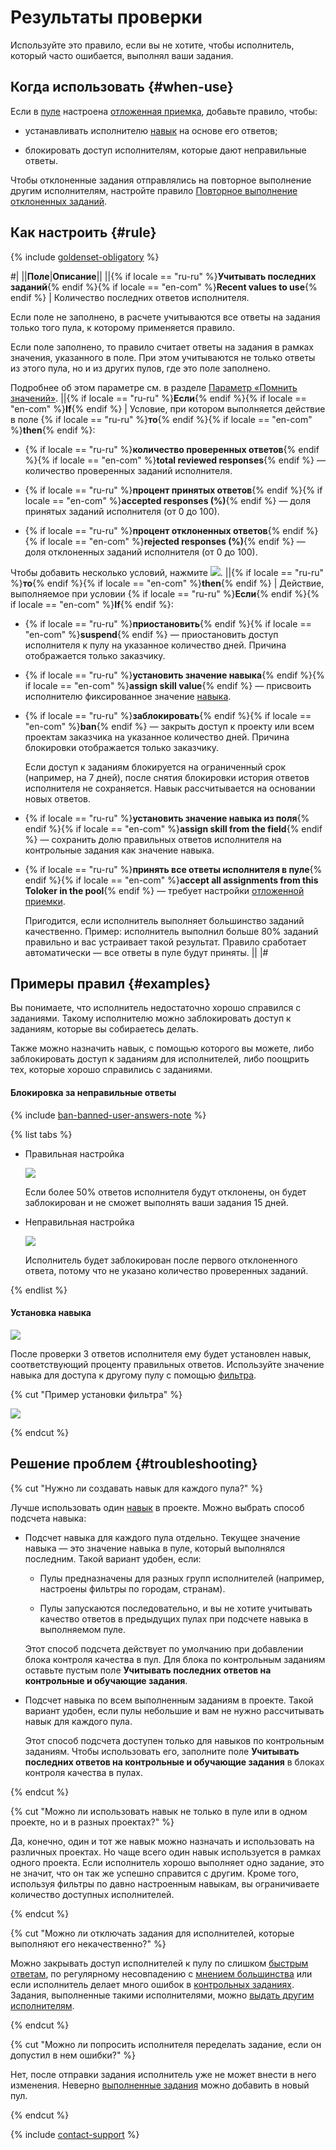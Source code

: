 # Результаты проверки

Используйте это правило, если вы не хотите, чтобы исполнитель, который часто ошибается, выполнял ваши задания.

## Когда использовать {#when-use}

Если в [пуле](../../glossary.md#pool) настроена [отложенная приемка](offline-accept.md), добавьте правило, чтобы:

- устанавливать исполнителю [навык](../../glossary.md#skill) на основе его ответов;

- блокировать доступ исполнителям, которые дают неправильные ответы.

Чтобы отклоненные задания отправлялись на повторное выполнение другим исполнителям, настройте правило [Повторное выполнение отклоненных заданий](reassessment-after-accepting.md).

## Как настроить {#rule}

{% include [goldenset-obligatory](../_includes/concepts/goldenset/id-goldenset/obligatory.md) %}

#|
||**Поле**|**Описание**||
||{% if locale == "ru-ru" %}**Учитывать последних заданий**{% endif %}{% if locale == "en-com" %}**Recent values to use**{% endif %} | Количество последних ответов исполнителя.

Если поле не заполнено, в расчете учитываются все ответы на задания только того пула, к которому применяется правило.

Если поле заполнено, то правило считает ответы на задания в рамках значения, указанного в поле. При этом учитываются не только ответы из этого пула, но и из других пулов, где это поле заполнено.

Подробнее об этом параметре см. в разделе [Параметр «Помнить значений»](remember-values.md).
||{% if locale == "ru-ru" %}**Если**{% endif %}{% if locale == "en-com" %}**If**{% endif %} | Условие, при котором выполняется действие в поле {% if locale == "ru-ru" %}**то**{% endif %}{% if locale == "en-com" %}**then**{% endif %}:

- {% if locale == "ru-ru" %}**количество проверенных ответов**{% endif %}{% if locale == "en-com" %}**total reviewed responses**{% endif %} — количество проверенных заданий исполнителя.

- {% if locale == "ru-ru" %}**процент принятых ответов**{% endif %}{% if locale == "en-com" %}**accepted responses (%)**{% endif %} — доля принятых заданий исполнителя (от 0 до 100).

- {% if locale == "ru-ru" %}**процент отклоненных ответов**{% endif %}{% if locale == "en-com" %}**rejected responses (%)**{% endif %} — доля отклоненных заданий исполнителя (от 0 до 100).

Чтобы добавить несколько условий, нажмите ![](../_images/add.svg).
||{% if locale == "ru-ru" %}**то**{% endif %}{% if locale == "en-com" %}**then**{% endif %} | Действие, выполняемое при условии {% if locale == "ru-ru" %}**Если**{% endif %}{% if locale == "en-com" %}**If**{% endif %}:

- {% if locale == "ru-ru" %}**приостановить**{% endif %}{% if locale == "en-com" %}**suspend**{% endif %} — приостановить доступ исполнителя к пулу на указанное количество дней. Причина отображается только заказчику.

- {% if locale == "ru-ru" %}**установить значение навыка**{% endif %}{% if locale == "en-com" %}**assign skill value**{% endif %} — присвоить исполнителю фиксированное значение [навыка](nav.md).

- {% if locale == "ru-ru" %}**заблокировать**{% endif %}{% if locale == "en-com" %}**ban**{% endif %} — закрыть доступ к проекту или всем проектам заказчика на указанное количество дней. Причина блокировки отображается только заказчику.

    Если доступ к заданиям блокируется на ограниченный срок (например, на 7 дней), после снятия блокировки история ответов исполнителя не сохраняется. Навык рассчитывается на основании новых ответов.

- {% if locale == "ru-ru" %}**установить значение навыка из поля**{% endif %}{% if locale == "en-com" %}**assign skill from the field**{% endif %} — сохранить долю правильных ответов исполнителя на контрольные задания как значение навыка.

- {% if locale == "ru-ru" %}**принять все ответы исполнителя в пуле**{% endif %}{% if locale == "en-com" %}**accept all assignments from this Toloker in the pool**{% endif %} — требует настройки [отложенной приемки](offline-accept.md).

    Пригодится, если исполнитель выполняет большинство заданий качественно. Пример: исполнитель выполнил больше 80% заданий правильно и вас устраивает такой результат. Правило сработает автоматически — все ответы в пуле будут приняты.
||
|#

## Примеры правил {#examples}

Вы понимаете, что исполнитель недостаточно хорошо справился с заданиями. Такому исполнителю можно заблокировать доступ к заданиям, которые вы собираетесь делать.

Также можно назначить навык, с помощью которого вы можете, либо заблокировать доступ к заданиям для исполнителей, либо поощрить тех, которые хорошо справились с заданиями.

#### Блокировка за неправильные ответы

{% include [ban-banned-user-answers-note](../_includes/concepts/ban/id-ban/banned-user-answers-note.md) %}

{% list tabs %}

- Правильная настройка

  ![](../_images/control-rules/reviewing-assignments/qcr-reviewing-assignments_example1.png)

  Если более 50% ответов исполнителя будут отклонены, он будет заблокирован и не сможет выполнять ваши задания 15 дней.

- Неправильная настройка

  ![](../_images/control-rules/reviewing-assignments/qcr-reviewing-assignments_example_1.png)

  Исполнитель будет заблокирован после первого отклоненного ответа, потому что не указано количество проверенных заданий.

{% endlist %}

#### Установка навыка

![](../_images/control-rules/reviewing-assignments/qcr-reviewing-assignments_example2.png)

После проверки 3 ответов исполнителя ему будет установлен навык, соответствующий проценту правильных ответов. Используйте значение навыка для доступа к другому пулу с помощью [фильтра](filters.md).

{% cut "Пример установки фильтра" %}

![](../_images/other/qcr-control_example_filter.png)

{% endcut %}

## Решение проблем {#troubleshooting}

{% cut "Нужно ли создавать навык для каждого пула?" %}

Лучше использовать один [навык](../../glossary.md#skill) в проекте. Можно выбрать способ подсчета навыка:

- Подсчет навыка для каждого пула отдельно. Текущее значение навыка — это значение навыка в пуле, который выполнялся последним. Такой вариант удобен, если:

    - Пулы предназначены для разных групп исполнителей (например, настроены фильтры по городам, странам).

    - Пулы запускаются последовательно, и вы не хотите учитывать качество ответов в предыдущих пулах при подсчете навыка в выполняемом пуле.

    Этот способ подсчета действует по умолчанию при добавлении блока контроля качества в пул. Для блока по контрольным заданиям оставьте пустым поле **Учитывать последних ответов на контрольные и обучающие задания**.

- Подсчет навыка по всем выполненным заданиям в проекте. Такой вариант удобен, если пулы небольшие и вам не нужно рассчитывать навык для каждого пула.

    Этот способ подсчета доступен только для навыков по контрольным заданиям. Чтобы использовать его, заполните поле **Учитывать последних ответов на контрольные и обучающие задания** в блоках контроля качества в пулах.

{% endcut %}

{% cut "Можно ли использовать навык не только в пуле или в одном проекте, но и в разных проектах?" %}

Да, конечно, один и тот же навык можно назначать и использовать на различных проектах. Но чаще всего один навык используется в рамках одного проекта. Если исполнитель хорошо выполняет одно задание, это не значит, что он так же успешно справится с другим. Кроме того, используя фильтры по давно настроенным навыкам, вы ограничиваете количество доступных исполнителей.

{% endcut %}

{% cut "Можно ли отключать задания для исполнителей, которые выполняют его некачественно?" %}

Можно закрывать доступ исполнителей к пулу по слишком [быстрым ответам](quick-answers.md), по регулярному несовпадению с [мнением большинства](mvote.md) или если исполнитель делает много ошибок в [контрольных заданиях](goldenset.md). Задания, выполненные такими исполнителями, можно [выдать другим исполнителям](restore-task-overlap.md).

{% endcut %}

{% cut "Можно ли попросить исполнителя переделать задание, если он допустил в нем ошибки?" %}

Нет, после отправки задания исполнитель уже не может внести в него изменения. Неверно [выполненные задания](../../glossary.md#submitted-answers) можно добавить в новый пул.

{% endcut %}

{% include [contact-support](../_includes/contact-support-help.md) %}